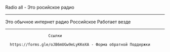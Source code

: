 
Radio all - Это росийское радио 
_______________________________________________________________
Это обычное интернет радио Российское Работает везде 

_______________________________________________________________
                       Ссылки 

      https://forms.gle/oJB6mUGw9eLyKKeXA - Форма обратной Поддержки 
